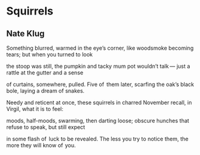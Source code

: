 # Squirrels
## Nate Klug
Something blurred, warmed
in the eye’s corner, like woodsmoke
becoming tears;
but when you turned to look

the stoop was still, the pumpkin
and tacky mum pot wouldn’t talk —
just a rattle
at the gutter and a sense

of curtains, somewhere, pulled.
Five of   them later, scarfing the oak’s
black bole,
laying a dream of snakes.

Needy and reticent
at once, these squirrels in charred November
recall, in Virgil,
what it is to feel:

moods, half-moods,
swarming, then darting loose; obscure
hunches that refuse
to speak, but still expect

in some flash of   luck
to be revealed. The less you try
to notice them,
the more they will know of  you.